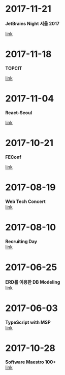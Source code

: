 # 2017-11-21
**JetBrains Night 서울 2017**

[link](conference/jetbrains/)
# 2017-11-18
**TOPCIT**

[link](test/topcit/)
# 2017-11-04
**React-Seoul**

[link](conference/react-seoul/)
# 2017-10-21
**FEConf**

[link](conference/feconf/)
# 2017-08-19
<strong>Web Tech Concert</strong><br>
[link](seminar/webtechconcert/)
# 2017-08-10
<strong>Recruiting Day</strong><br>
[link](conference/Recruting%20Day/)
# 2017-06-25
<strong>ERD를 이용한 DB Modeling</strong><br>
[link](seminar/DB%20Modeling/)
# 2017-06-03
<strong>TypeScript with MSP</strong><br>
[link](conference/TypeScript%20with%20MSP/)
# 2017-10-28
<strong>Software Maestro 100+</strong><br>
[link](conference/softwaremaestro/)
